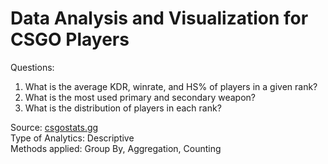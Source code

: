 # Data Analysis and Visualization for CSGO Players
Questions: 
1. What is the average KDR, winrate, and HS% of players in a given rank? 
2. What is the most used primary and secondary weapon?
3. What is the distribution of players in each rank?

Source: [csgostats.gg](https://csgostats.gg)  
Type of Analytics: Descriptive  
Methods applied: Group By, Aggregation, Counting  